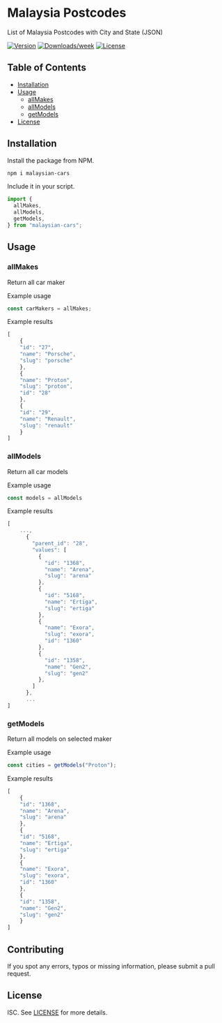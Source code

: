 # Malaysia Postcodes

List of Malaysia Postcodes with City and State (JSON)

[![Version](https://img.shields.io/npm/v/malaysia-postcodes.svg)](https://npmjs.org/package/malaysia-postcodes)
[![Downloads/week](https://img.shields.io/npm/dw/malaysia-postcodes.svg)](https://npmjs.org/package/malaysia-postcodes)
[![License](https://img.shields.io/npm/l/malaysia-postcodes.svg)](https://github.com/AsyrafHussin/malaysia-postcodes/blob/master/package.json)

## Table of Contents

- [Installation](#installation)
- [Usage](#usage)
  - [allMakes](#allMakes)
  - [allModels](#allModels)
  - [getModels](#getModels)
- [License](#license)

## Installation

Install the package from NPM.

```bash
npm i malaysian-cars
```

Include it in your script.

```js
import {
  allMakes,
  allModels,
  getModels,
} from "malaysian-cars";
```

## Usage

### allMakes

Return all car maker

Example usage

```js
const carMakers = allMakes;
```

Example results

```js
[
    {
    "id": "27",
    "name": "Porsche",
    "slug": "porsche"
    },
    {
    "name": "Proton",
    "slug": "proton",
    "id": "28"
    },
    {
    "id": "29",
    "name": "Renault",
    "slug": "renault"
    }
]
```

### allModels

Return all car models

Example usage

```js
const models = allModels
```

Example results

```js
[
    ...,
      {
        "parent_id": "28",
        "values": [
          {
            "id": "1368",
            "name": "Arena",
            "slug": "arena"
          },
          {
            "id": "5168",
            "name": "Ertiga",
            "slug": "ertiga"
          },
          {
            "name": "Exora",
            "slug": "exora",
            "id": "1360"
          },
          {
            "id": "1358",
            "name": "Gen2",
            "slug": "gen2"
          },
        ]
      },
      ...
]
```

### getModels

Return all models on selected maker

Example usage

```js
const cities = getModels("Proton");
```

Example results

```js
[
    {
    "id": "1368",
    "name": "Arena",
    "slug": "arena"
    },
    {
    "id": "5168",
    "name": "Ertiga",
    "slug": "ertiga"
    },
    {
    "name": "Exora",
    "slug": "exora",
    "id": "1360"
    },
    {
    "id": "1358",
    "name": "Gen2",
    "slug": "gen2"
    }
]
```

###

## Contributing

If you spot any errors, typos or missing information, please submit a pull request.

## License

ISC. See [LICENSE](LICENSE) for more details.
